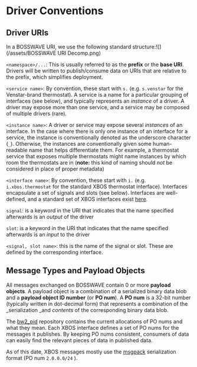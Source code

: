 # Driver Conventions

## Driver URIs

In a BOSSWAVE URI, we use the following standard structure:![](/assets/BOSSWAVE URI Decomp.png)

`<namespace>/...`:  This is usually referred to as the **prefix** or the **base URI**. Drivers will be written to publish/consume data on URIs that are relative to the prefix, which simplifies deployment.

`<service name>`: By convention, these start with `s.` \(e.g. `s.venstar` for the Venstar-brand thermostat\). A service is a name for a particular grouping of interfaces \(see below\), and typically represents an _instance_ of a driver. A driver may expose more than one service, and a service may be composed of multiple drivers \(rare\).

`<instance name>`: A driver or service may expose several _instances_ of an interface. In the case where there is only one instance of an interface for a service, the instance is conventionally denoted as the underscore character \(`_`\). Otherwise, the instances are conventionally given some human-readable name that helps differentiate them. For example, a thermostat service that exposes multiple thermostats might name instances by which room the thermostats are in \(**note:** this kind of naming should _not_ be considered in place of proper metadata\)

`<interface name>`: By convention, these start with `i.` \(e.g. `i.xbos.thermostat` for the standard XBOS thermostat interface\). Interfaces encapsulate a set of signals and slots \(see below\). Interfaces are well-defined, and a standard set of XBOS interfaces exist [here](https://docs.xbos.io/driver_interfaces.html).

`signal`: is a keyword in the URI that indicates that the name specified afterwards is an _output_ of the driver

`slot`: is a keyword in the URI that indicates that the name specified afterwards is an _input_ to the driver

`<signal, slot name>`: this is the name of the signal or slot. These are defined by the corresponding interface.

## Message Types and Payload Objects

All messages exchanged on BOSSWAVE contain 0 or more **payload objects**. A payload object is a combination of a serialized binary data blob and a **payload object ID number** \(or **PO num**\). A **PO num** is a 32-bit number \(typically written in dot-decimal form\) that represents a combination of the _serialization _and _contents_ of the corresponding binary data blob.

The [bw2\_pid](https://github.com/immesys/bw2_pid) repository contains the current allocations of PO nums and what they mean. Each XBOS interface defines a set of PO nums for the messages it publishes. By keeping PO nums consistent, consumers of data can easily find the relevant pieces of data in published data.

As of this date, XBOS messages mostly use the [msgpack](http://msgpack.org/index.html) serialization format \(PO num `2.0.0.0/24` \).



